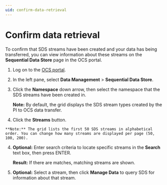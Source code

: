 ```yaml
---
uid: confirm-data-retrieval
---
```


# Confirm data retrieval

To confirm that SDS streams have been created and your data has being transferred, you can view information about these streams on the **Sequential Data Store** page in the OCS portal.

1. Log on to the [OCS portal](https://cloud.osisoft.com/).

1. In the left pane, select **Data Management** > **Sequential Data Store**.

2. Click the **Namespace** down arrow, then select the namespace that the SDS streams have been created in.

   **Note:** By default, the grid displays the SDS stream types created by the PI to OCS data transfer.

3.    Click the **Streams** button.

    **Note:** The grid lists the first 50 SDS streams in alphabetical order. You can change how many streams are displayed per page (50, 100, 200).

4.    **Optional:** Enter search criteria to locate specific streams in the **Search** text box, then press ENTER.

      **Result:** If there are matches, matching streams are shown.

5.    **Optional:** Select a stream, then click **Manage Data** to query SDS for information about that stream.
